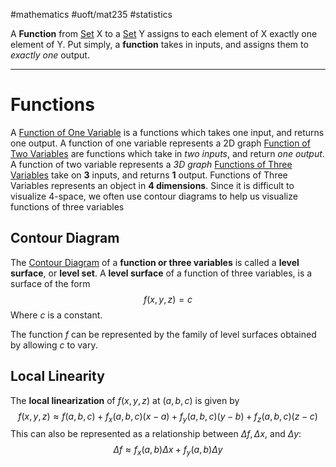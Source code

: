 #mathematics 
#uoft/mat235 
#statistics 

A **Function** from [Set](../MAT223%20Notes/Set.md) X to a [Set](../MAT223%20Notes/Set.md) Y assigns to each element of X exactly one element of Y. Put simply, a **function** takes in inputs, and assigns them to *exactly one* output.

---
# Functions
A [Function of One Variable](Function%20of%20One%20Variable.md) is a functions which takes one input, and returns one output. A function of one variable represents a 2D graph
[Function of Two Variables](Function%20of%20Two%20Variables.md) are functions which take in *two inputs*, and return *one output*. A function of two variable represents a *3D graph*
[Functions of Three Variables](Functions%20of%20Three%20Variables) take on **3** inputs, and returns **1** output. Functions of Three Variables represents an object in **4 dimensions**.
	Since it is difficult to visualize 4-space, we often use contour diagrams to help us visualize functions of three variables

## Contour Diagram
The [Contour Diagram](Contour%20Diagram.md) of a **function or three variables** is called a  **level surface**, or **level set**. 
A **level surface** of a function of three variables, is a surface of the form $$f(x,y,z)=c$$Where $c$ is a constant.

The function $f$ can be represented by the family of level surfaces obtained by allowing $c$ to vary.

## Local Linearity
The **local linearization** of $f(x,y,z)$ at $(a,b,c)$ is given by $$f(x,y,z) \approx f(a,b,c)+f_{x}(a,b,c)(x-a)+f_{y}(a,b,c)(y-b)+f_{z}(a,b,c)(z-c)$$ This can also be represented as a relationship between $\Delta f, \Delta x,$ and $\Delta y$: $$\Delta f \approx f_{x}(a,b)\Delta x+f_{y}(a,b)\Delta y$$